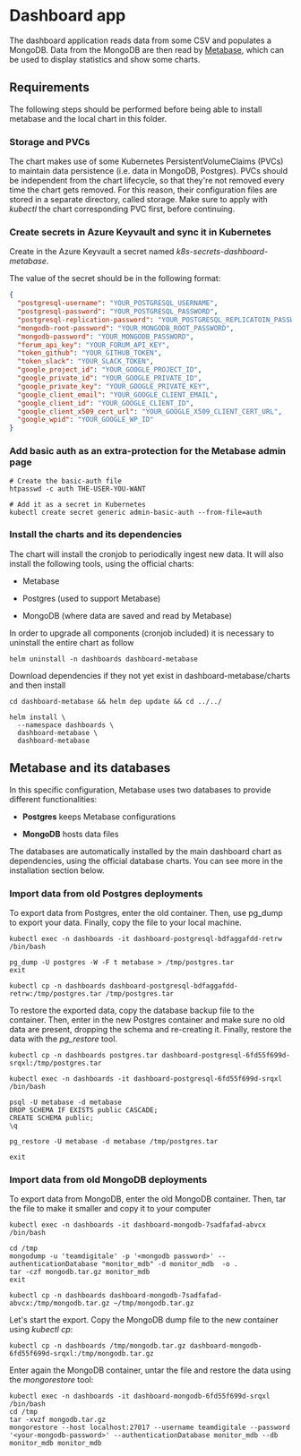 # Dashboard app

The dashboard application reads data from some CSV and populates a MongoDB. Data from the MongoDB are then read by [Metabase](https://metabase.com/), which can be used to display statistics and show some charts.

## Requirements

The following steps should be performed before being able to install metabase and the local chart in this folder.

### Storage and PVCs

The chart makes use of some Kubernetes PersistentVolumeClaims (PVCs) to maintain data persistence (i.e. data in MongoDB, Postgres). PVCs should be independent from the chart lifecycle, so that they're not removed every time the chart gets removed. For this reason, their configuration files are stored in a separate directory, called storage.
Make sure to apply with *kubectl* the chart corresponding PVC first, before continuing.

### Create secrets in Azure Keyvault and sync it in Kubernetes

Create in the Azure Keyvault a secret named *k8s-secrets-dashboard-metabase*.

The value of the secret should be in the following format:

```json
{
  "postgresql-username": "YOUR_POSTGRESQL_USERNAME",
  "postgresql-password": "YOUR_POSTGRESQL_PASSWORD",
  "postgresql-replication-password": "YOUR_POSTGRESQL_REPLICATOIN_PASSWORD",
  "mongodb-root-password": "YOUR_MONGODB_ROOT_PASSWORD",
  "mongodb-password": "YOUR_MONGODB_PASSWORD",
  "forum_api_key": "YOUR_FORUM_API_KEY",
  "token_github": "YOUR_GITHUB_TOKEN",
  "token_slack": "YOUR_SLACK_TOKEN",
  "google_project_id": "YOUR_GOOGLE_PROJECT_ID",
  "google_private_id": "YOUR_GOOGLE_PRIVATE_ID",
  "google_private_key": "YOUR_GOOGLE_PRIVATE_KEY",
  "google_client_email": "YOUR_GOOGLE_CLIENT_EMAIL",
  "google_client_id": "YOUR_GOOGLE_CLIENT_ID",
  "google_client_x509_cert_url": "YOUR_GOOGLE_X509_CLIENT_CERT_URL",
  "google_wpid": "YOUR_GOOGLE_WP_ID"
}
```

### Add basic auth as an extra-protection for the Metabase admin page

```shell
# Create the basic-auth file
htpasswd -c auth THE-USER-YOU-WANT

# Add it as a secret in Kubernetes
kubectl create secret generic admin-basic-auth --from-file=auth
```

### Install the charts and its dependencies

The chart will install the cronjob to periodically ingest new data. It will also install the following tools, using the official charts:

* Metabase

* Postgres (used to support Metabase)

* MongoDB (where data are saved and read by Metabase)

In order to upgrade all components (cronjob included) it is necessary to uninstall the entire chart as follow

```shell
helm uninstall -n dashboards dashboard-metabase
```

Download dependencies if they not yet exist in dashboard-metabase/charts and then install
```shell
cd dashboard-metabase && helm dep update && cd ../../

helm install \
  --namespace dashboards \
  dashboard-metabase \
  dashboard-metabase
```
## Metabase and its databases

In this specific configuration, Metabase uses two databases to provide different functionalities:

* **Postgres** keeps Metabase configurations

* **MongoDB** hosts data files

The databases are automatically installed by the main dashboard chart as dependencies, using the official database charts. You can see more in the installation section below.

### Import data from old Postgres deployments

To export data from Postgres, enter the old container. Then, use pg_dump to export your data. Finally, copy the file to your local machine.

```shell
kubectl exec -n dashboards -it dashboard-postgresql-bdfaggafdd-retrw /bin/bash

pg_dump -U postgres -W -F t metabase > /tmp/postgres.tar
exit

kubectl cp -n dashboards dashboard-postgresql-bdfaggafdd-retrw:/tmp/postgres.tar /tmp/postgres.tar
```

To restore the exported data, copy the database backup file to the container. Then, enter in the new Postgres container and make sure no old data are present, dropping the schema and re-creating it. Finally, restore the data with the *pg_restore* tool.

```shell
kubectl cp -n dashboards postgres.tar dashboard-postgresql-6fd55f699d-srqxl:/tmp/postgres.tar

kubectl exec -n dashboards -it dashboard-postgresql-6fd55f699d-srqxl /bin/bash

psql -U metabase -d metabase
DROP SCHEMA IF EXISTS public CASCADE;
CREATE SCHEMA public;
\q

pg_restore -U metabase -d metabase /tmp/postgres.tar

exit
```

### Import data from old MongoDB deployments

To export data from MongoDB, enter the old MongoDB container. Then, tar the file to make it smaller and copy it to your computer

```shell
kubectl exec -n dashboards -it dashboard-mongodb-7sadfafad-abvcx /bin/bash

cd /tmp
mongodump -u 'teamdigitale' -p '<mongodb password>' --authenticationDatabase "monitor_mdb" -d monitor_mdb  -o .
tar -czf mongodb.tar.gz monitor_mdb
exit

kubectl cp -n dashboards dashboard-mongodb-7sadfafad-abvcx:/tmp/mongodb.tar.gz ~/tmp/mongodb.tar.gz
```

Let's start the export. Copy the MongoDB dump file to the new container using *kubectl cp*:

```shell
kubectl cp -n dashboards /tmp/mongodb.tar.gz dashboard-mongodb-6fd55f699d-srqxl:/tmp/mongodb.tar.gz
```

Enter again the MongoDB container, untar the file and restore the data using the *mongorestore* tool:

```shell
kubectl exec -n dashboards -it dashboard-mongodb-6fd55f699d-srqxl /bin/bash
cd /tmp
tar -xvzf mongodb.tar.gz
mongorestore --host localhost:27017 --username teamdigitale --password '<your-mongodb-password>' --authenticationDatabase monitor_mdb --db monitor_mdb monitor_mdb
```
